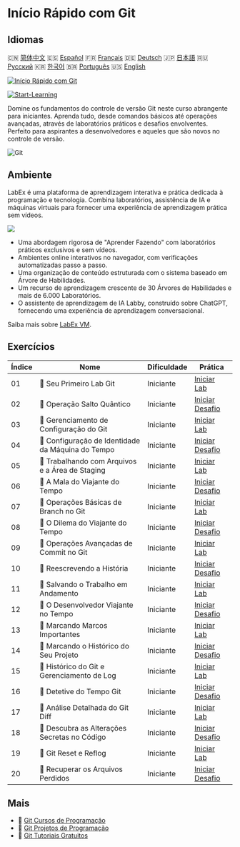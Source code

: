 # Início Rápido com Git

## Idiomas

🇨🇳 [简体中文](README_zh.md) 🇪🇸 [Español](README_es.md) 🇫🇷 [Français](README_fr.md) 🇩🇪 [Deutsch](README_de.md) 🇯🇵 [日本語](README_ja.md) 🇷🇺 [Русский](README_ru.md) 🇰🇷 [한국어](README_ko.md) 🇧🇷 [Português](README_pt.md) 🇺🇸 [English](README.md) 

[![Início Rápido com Git](https://cover-creator.labex.io/quick-start-with-git.png?lang=pt)](https://labex.io/pt/courses/quick-start-with-git)

[![Start-Learning](https://img.shields.io/badge/Start-Learning-whitesmoke?style=for-the-badge)](https://labex.io/pt/courses/quick-start-with-git)

Domine os fundamentos do controle de versão Git neste curso abrangente para iniciantes. Aprenda tudo, desde comandos básicos até operações avançadas, através de laboratórios práticos e desafios envolventes. Perfeito para aspirantes a desenvolvedores e aqueles que são novos no controle de versão.

![Git](https://img.shields.io/badge/Git-whitesmoke?style=for-the-badge&logo=git)


## Ambiente

LabEx é uma plataforma de aprendizagem interativa e prática dedicada à programação e tecnologia. Combina laboratórios, assistência de IA e máquinas virtuais para fornecer uma experiência de aprendizagem prática sem vídeos.

![](https://tutorial-screenshot.getvm.io/images/vm-1725247253.png)

- Uma abordagem rigorosa de "Aprender Fazendo" com laboratórios práticos exclusivos e sem vídeos.
- Ambientes online interativos no navegador, com verificações automatizadas passo a passo.
- Uma organização de conteúdo estruturada com o sistema baseado em Árvore de Habilidades.
- Um recurso de aprendizagem crescente de 30 Árvores de Habilidades e mais de 6.000 Laboratórios.
- O assistente de aprendizagem de IA Labby, construído sobre ChatGPT, fornecendo uma experiência de aprendizagem conversacional.

Saiba mais sobre [LabEx VM](https://support.labex.io/using-labex/virtual-machine).

## Exercícios

|   Índice | Nome                                              | Dificuldade   | Prática                                                                                                                    |
|----------|---------------------------------------------------|---------------|----------------------------------------------------------------------------------------------------------------------------|
|       01 | 📖 Seu Primeiro Lab Git                           | Iniciante     | <a target='_blank' href='https://labex.io/pt/tutorials/git-your-first-git-lab-92739'>Iniciar Lab</a>                       |
|       02 | 🎯 Operação Salto Quântico                        | Iniciante     | <a target='_blank' href='https://labex.io/pt/tutorials/git-operation-quantum-leap-387717'>Iniciar Desafio</a>              |
|       03 | 📖 Gerenciamento de Configuração do Git           | Iniciante     | <a target='_blank' href='https://labex.io/pt/tutorials/git-git-config-management-385164'>Iniciar Lab</a>                   |
|       04 | 🎯 Configuração de Identidade da Máquina do Tempo | Iniciante     | <a target='_blank' href='https://labex.io/pt/tutorials/git-time-machine-identity-configuration-387720'>Iniciar Desafio</a> |
|       05 | 📖 Trabalhando com Arquivos e a Área de Staging   | Iniciante     | <a target='_blank' href='https://labex.io/pt/tutorials/git-working-with-files-and-staging-area-387457'>Iniciar Lab</a>     |
|       06 | 🎯 A Mala do Viajante do Tempo                    | Iniciante     | <a target='_blank' href='https://labex.io/pt/tutorials/git-the-time-traveler-s-suitcase-387725'>Iniciar Desafio</a>        |
|       07 | 📖 Operações Básicas de Branch no Git             | Iniciante     | <a target='_blank' href='https://labex.io/pt/tutorials/git-git-branch-basic-operations-385163'>Iniciar Lab</a>             |
|       08 | 🎯 O Dilema do Viajante do Tempo                  | Iniciante     | <a target='_blank' href='https://labex.io/pt/tutorials/git-the-time-traveler-s-dilemma-387733'>Iniciar Desafio</a>         |
|       09 | 📖 Operações Avançadas de Commit no Git           | Iniciante     | <a target='_blank' href='https://labex.io/pt/tutorials/git-advanced-git-commit-operations-387471'>Iniciar Lab</a>          |
|       10 | 🎯 Reescrevendo a História                        | Iniciante     | <a target='_blank' href='https://labex.io/pt/tutorials/git-rewriting-history-387746'>Iniciar Desafio</a>                   |
|       11 | 📖 Salvando o Trabalho em Andamento               | Iniciante     | <a target='_blank' href='https://labex.io/pt/tutorials/git-saving-work-in-progress-387492'>Iniciar Lab</a>                 |
|       12 | 🎯 O Desenvolvedor Viajante no Tempo              | Iniciante     | <a target='_blank' href='https://labex.io/pt/tutorials/git-the-time-traveling-developer-387759'>Iniciar Desafio</a>        |
|       13 | 📖 Marcando Marcos Importantes                    | Iniciante     | <a target='_blank' href='https://labex.io/pt/tutorials/git-marking-important-milestones-387493'>Iniciar Lab</a>            |
|       14 | 🎯 Marcando o Histórico do Seu Projeto            | Iniciante     | <a target='_blank' href='https://labex.io/pt/tutorials/git-tagging-your-project-s-history-387763'>Iniciar Desafio</a>      |
|       15 | 📖 Histórico do Git e Gerenciamento de Log        | Iniciante     | <a target='_blank' href='https://labex.io/pt/tutorials/git-git-history-and-log-management-387490'>Iniciar Lab</a>          |
|       16 | 🎯 Detetive do Tempo Git                          | Iniciante     | <a target='_blank' href='https://labex.io/pt/tutorials/git-git-time-detective-387782'>Iniciar Desafio</a>                  |
|       17 | 📖 Análise Detalhada do Git Diff                  | Iniciante     | <a target='_blank' href='https://labex.io/pt/tutorials/git-git-diff-deep-dive-387489'>Iniciar Lab</a>                      |
|       18 | 🎯 Descubra as Alterações Secretas no Código      | Iniciante     | <a target='_blank' href='https://labex.io/pt/tutorials/uncover-the-secret-code-changes-387768'>Iniciar Desafio</a>         |
|       19 | 📖 Git Reset e Reflog                             | Iniciante     | <a target='_blank' href='https://labex.io/pt/tutorials/git-git-reset-and-reflog-387491'>Iniciar Lab</a>                    |
|       20 | 🎯 Recuperar os Arquivos Perdidos                 | Iniciante     | <a target='_blank' href='https://labex.io/pt/tutorials/git-recover-the-lost-files-387781'>Iniciar Desafio</a>              |

## Mais

- 🔗 [Git Cursos de Programação](https://github.com/labex-labs/awesome-programming-courses)
- 🔗 [Git Projetos de Programação](https://github.com/labex-labs/awesome-programming-projects)
- 🔗 [Git Tutoriais Gratuitos](https://github.com/labex-labs/git-free-tutorials)

